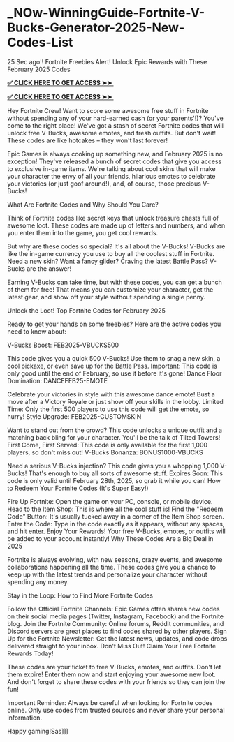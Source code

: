 # _NOw-WinningGuide-Fortnite-V-Bucks-Generator-2025-New-Codes-List
25 Sec ago!! Fortnite Freebies Alert! Unlock Epic Rewards with These February 2025 Codes

**[✅ CLICK HERE TO GET ACCESS ➤➤ ​​](https://xnproo.com/giftcards/)**

**[✅ CLICK HERE TO GET ACCESS ➤➤ ​​](https://xnproo.com/giftcards/)**

Hey Fortnite Crew! Want to score some awesome free stuff in Fortnite without spending any of your hard-earned cash (or your parents'!)? You've come to the right place! We've got a stash of secret Fortnite codes that will unlock free V-Bucks, awesome emotes, and fresh outfits. But don't wait! These codes are like hotcakes – they won't last forever!

Epic Games is always cooking up something new, and February 2025 is no exception! They've released a bunch of secret codes that give you access to exclusive in-game items. We're talking about cool skins that will make your character the envy of all your friends, hilarious emotes to celebrate your victories (or just goof around!), and, of course, those precious V-Bucks!

What Are Fortnite Codes and Why Should You Care?

Think of Fortnite codes like secret keys that unlock treasure chests full of awesome loot. These codes are made up of letters and numbers, and when you enter them into the game, you get cool rewards.

But why are these codes so special? It's all about the V-Bucks! V-Bucks are like the in-game currency you use to buy all the coolest stuff in Fortnite. Need a new skin? Want a fancy glider? Craving the latest Battle Pass? V-Bucks are the answer!

Earning V-Bucks can take time, but with these codes, you can get a bunch of them for free! That means you can customize your character, get the latest gear, and show off your style without spending a single penny.

Unlock the Loot! Top Fortnite Codes for February 2025

Ready to get your hands on some freebies? Here are the active codes you need to know about:

V-Bucks Boost: FEB2025-VBUCKS500

This code gives you a quick 500 V-Bucks! Use them to snag a new skin, a cool pickaxe, or even save up for the Battle Pass. Important: This code is only good until the end of February, so use it before it's gone! Dance Floor Domination: DANCEFEB25-EMOTE

Celebrate your victories in style with this awesome dance emote! Bust a move after a Victory Royale or just show off your skills in the lobby. Limited Time: Only the first 500 players to use this code will get the emote, so hurry! Style Upgrade: FEB2025-CUSTOMSKIN

Want to stand out from the crowd? This code unlocks a unique outfit and a matching back bling for your character. You'll be the talk of Tilted Towers! First Come, First Served: This code is only available for the first 1,000 players, so don't miss out! V-Bucks Bonanza: BONUS1000-VBUCKS

Need a serious V-Bucks injection? This code gives you a whopping 1,000 V-Bucks! That's enough to buy all sorts of awesome stuff. Expires Soon: This code is only valid until February 28th, 2025, so grab it while you can! How to Redeem Your Fortnite Codes (It's Super Easy!)

Fire Up Fortnite: Open the game on your PC, console, or mobile device. Head to the Item Shop: This is where all the cool stuff is! Find the "Redeem Code" Button: It's usually tucked away in a corner of the Item Shop screen. Enter the Code: Type in the code exactly as it appears, without any spaces, and hit enter. Enjoy Your Rewards! Your free V-Bucks, emotes, or outfits will be added to your account instantly! Why These Codes Are a Big Deal in 2025

Fortnite is always evolving, with new seasons, crazy events, and awesome collaborations happening all the time. These codes give you a chance to keep up with the latest trends and personalize your character without spending any money.

Stay in the Loop: How to Find More Fortnite Codes

Follow the Official Fortnite Channels: Epic Games often shares new codes on their social media pages (Twitter, Instagram, Facebook) and the Fortnite blog. Join the Fortnite Community: Online forums, Reddit communities, and Discord servers are great places to find codes shared by other players. Sign Up for the Fortnite Newsletter: Get the latest news, updates, and code drops delivered straight to your inbox. Don't Miss Out! Claim Your Free Fortnite Rewards Today!

These codes are your ticket to free V-Bucks, emotes, and outfits. Don't let them expire! Enter them now and start enjoying your awesome new loot. And don't forget to share these codes with your friends so they can join the fun!

Important Reminder: Always be careful when looking for Fortnite codes online. Only use codes from trusted sources and never share your personal information.

Happy gaming!Sas]]]
